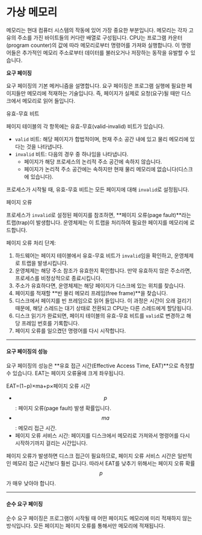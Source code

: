 # 가상 메모리

메모리는 현대 컴퓨터 시스템의 작동에 있어 가장 중요한 부분입니다. 메모리는 각자 고유의 주소를 가진 바이트들의 커다란 배열로 구성됩니다. CPU는 프로그램 카운터(program counter)의 값에 따라 메모리로부터 명령어를 가져와 실행합니다. 이 명령어들은 추가적인 메모리 주소로부터 데이터를 불러오거나 저장하는 동작을 유발할 수 있습니다.

**요구 페이징**

요구 페이징의 기본 메커니즘을 설명합니다. 요구 페이징은 프로그램 실행에 필요한 페이지들만 메모리에 적재하는 기술입니다. 즉, 페이지가 실제로 요청(요구)될 때만 디스크에서 메모리로 읽어 들입니다.

유효-무효 비트

페이지 테이블의 각 항목에는 유효-무효(valid-invalid) 비트가 있습니다.

* `valid` 비트: 해당 페이지가 합법적이며, 현재 주소 공간 내에 있고 물리 메모리에 있다는 것을 나타냅니다.
* `invalid` 비트: 다음의 경우 중 하나임을 나타냅니다.
  * 페이지가 해당 프로세스의 논리적 주소 공간에 속하지 않습니다.
  * 페이지가 논리적 주소 공간에는 속하지만 현재 물리 메모리에 없습니다(디스크에 있습니다).

프로세스가 시작될 때, 유효-무효 비트는 모든 페이지에 대해 `invalid`로 설정됩니다.

페이지 오류

프로세스가 `invalid`로 설정된 페이지를 참조하면, \*\*페이지 오류(page fault)\*\*라는 트랩(trap)이 발생합니다. 운영체제는 이 트랩을 처리하여 필요한 페이지를 메모리에 로드합니다.

페이지 오류 처리 단계:

1. 하드웨어는 페이지 테이블에서 유효-무효 비트가 `invalid`임을 확인하고, 운영체제로 트랩을 발생시킵니다.
2. 운영체제는 해당 주소 참조가 유효한지 확인합니다. 만약 유효하지 않은 주소라면, 프로세스를 비정상적으로 종료시킵니다.
3. 주소가 유효하다면, 운영체제는 해당 페이지가 디스크에 있는 위치를 찾습니다.
4. 페이지를 적재할 \*\*빈 물리 메모리 프레임(free frame)\*\*을 찾습니다.
5. 디스크에서 페이지를 빈 프레임으로 읽어 들입니다. 이 과정은 시간이 오래 걸리기 때문에, 해당 스레드는 대기 상태로 전환되고 CPU는 다른 스레드에게 할당됩니다.
6. 디스크 읽기가 완료되면, 페이지 테이블의 유효-무효 비트를 `valid`로 변경하고 해당 프레임 번호를 기록합니다.
7. 페이지 오류를 일으켰던 명령어를 다시 시작합니다.

***

#### 요구 페이징의 성능

요구 페이징의 성능은 \*\*유효 접근 시간(Effective Access Time, EAT)\*\*으로 측정할 수 있습니다. EAT는 페이지 오류율에 크게 좌우됩니다.

EAT=(1−p)×ma+p×페이지 오류 시간

* $$p$$: 페이지 오류(page fault) 발생 확률입니다.
* $$ma$$: 메모리 접근 시간.
* 페이지 오류 서비스 시간: 페이지를 디스크에서 메모리로 가져와서 명령어를 다시 시작하기까지 걸리는 시간입니다.

페이지 오류가 발생하면 디스크 접근이 필요하므로, 페이지 오류 서비스 시간은 일반적인 메모리 접근 시간보다 훨씬 깁니다. 따라서 EAT를 낮추기 위해서는 페이지 오류 확률 $$p$$가 매우 낮아야 합니다.

***

#### 순수 요구 페이징

순수 요구 페이징은 프로그램이 시작될 때 어떤 페이지도 메모리에 미리 적재하지 않는 방식입니다. 모든 페이지는 페이지 오류를 통해서만 메모리에 적재됩니다.
